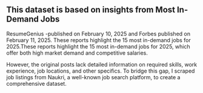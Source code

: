 ## This dataset is based on insights from Most In-Demand Jobs
ResumeGenius -published on February 10, 2025 and Forbes published on February 11, 2025. These reports highlight the 15 most in-demand jobs for 2025.These reports highlight the 15 most in-demand jobs for 2025, which offer both high market demand and competitive salaries.

However, the original posts lack detailed information on required skills, work experience, job locations, and other specifics. To bridge this gap, I scraped job listings from Naukri, a well-known job search platform, to create a comprehensive dataset.


